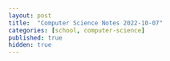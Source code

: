 ```yaml
---
layout: post
title:  "Computer Science Notes 2022-10-07"
categories: [school, computer-science]
published: true
hidden: true
---
```

